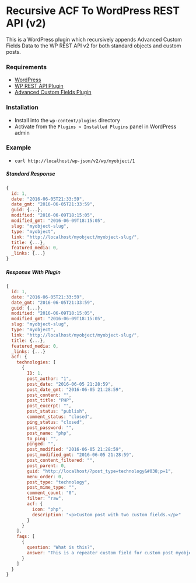 # Recursive ACF To WordPress REST API (v2)

This is a WordPress plugin which recursively appends Advanced Custom Fields Data to the WP REST API v2 for both standard objects and custom posts.

### Requirements
* [WordPress](https://wordpress.org/)
* [WP REST API Plugin](https://wordpress.org/plugins/rest-api/)
* [Advanced Custom Fields Plugin](https://www.advancedcustomfields.com/)

### Installation
* Install into the `wp-content/plugins` directory
* Activate from the `Plugins > Installed Plugins` panel in WordPress admin

### Example
* `curl http://localhost/wp-json/v2/wp/myobject/1`

##### Standard Response
```javascript
{
  id: 1,
  date: "2016-06-05T21:33:59",
  date_gmt: "2016-06-05T21:33:59",
  guid: {...},
  modified: "2016-06-09T18:15:05",
  modified_gmt: "2016-06-09T18:15:05",
  slug: "myobject-slug",
  type: "myobject",
  link: "http://localhost/myobject/myobject-slug/",
  title: {...},
  featured_media: 0,
  _links: {...}
}
```

#####  Response With Plugin
```javascript
{
  id: 1,
  date: "2016-06-05T21:33:59",
  date_gmt: "2016-06-05T21:33:59",
  guid: {...},
  modified: "2016-06-09T18:15:05",
  modified_gmt: "2016-06-09T18:15:05",
  slug: "myobject-slug",
  type: "myobject",
  link: "http://localhost/myobject/myobject-slug/",
  title: {...},
  featured_media: 0,
  _links: {...}
  acf: {
    technologies: [
      {
        ID: 1,
        post_author: "1",
        post_date: "2016-06-05 21:28:59",
        post_date_gmt: "2016-06-05 21:28:59",
        post_content: "",
        post_title: "PHP",
        post_excerpt: "",
        post_status: "publish",
        comment_status: "closed",
        ping_status: "closed",
        post_password: "",
        post_name: "php",
        to_ping: "",
        pinged: "",
        post_modified: "2016-06-05 21:28:59",
        post_modified_gmt: "2016-06-05 21:28:59",
        post_content_filtered: "",
        post_parent: 0,
        guid: "http://localhost/?post_type=technology&#038;p=1",
        menu_order: 0,
        post_type: "technology",
        post_mime_type: "",
        comment_count: "0",
        filter: "raw",
        acf: {
          icon: "php",
          description: "<p>Custom post with two custom fields.</p>"
        }
      }
    ],
    faqs: [
      {
        question: "What is this?",
        answer: "This is a repeater custom field for custom post myobject."
      }
    ]
  }
}
```

